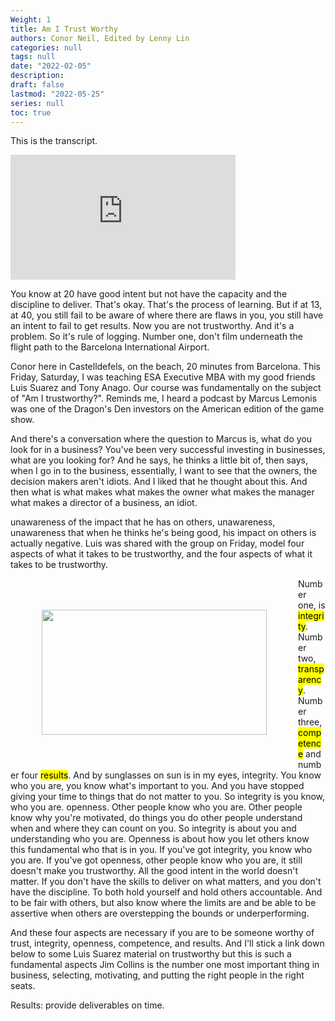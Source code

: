 ```yaml
---
Weight: 1
title: Am I Trust Worthy
authors: Conor Neil, Edited by Lenny Lin
categories: null
tags: null
date: "2022-02-05"
description: 
draft: false
lastmod: "2022-05-25"
series: null
toc: true
---
```


This is the transcript.  
<iframe width="360" height="200" src="https://www.youtube.com/embed/btlp0UTbZjs" title="YouTube video player" frameborder="0" allow="accelerometer; autoplay; clipboard-write; encrypted-media; gyroscope; picture-in-picture" allowfullscreen></iframe>
<!--more-->

You know at 20 have good intent but not have the capacity and the discipline to deliver. That's okay. That's the process of learning. But if at 13, at 40, you still fail to be aware of where there are flaws in you, you still have an intent to fail to get results. Now you are not trustworthy. And it's a problem. So it's rule of logging. Number one, don't film underneath the flight path to the Barcelona International Airport.

Conor here in Castelldefels, on the beach, 20 minutes from Barcelona. This Friday, Saturday, I was teaching ESA Executive MBA with my good friends Luis Suarez and Tony Anago. Our course was fundamentally on the subject of "Am I trustworthy?". Reminds me, I heard a podcast by Marcus Lemonis was one of the Dragon's Den investors on the American edition of the game show. 

And there's a conversation where the question to Marcus is, what do you look for in a business? You've been very successful investing in businesses, what are you looking for? And he says, he thinks a little bit of, then says, when I go in to the business, essentially, I want to see that the owners, the decision makers aren't idiots. And I liked that he thought about this. And then what is what makes what makes the owner what makes the manager what makes a director of a business, an idiot.

unawareness of the impact that he has on others, unawareness, unawareness that when he thinks he's being good, his impact on others is actually negative. Luis was shared with the group on Friday, model four aspects of what it takes to be trustworthy, and the four aspects of what it takes to be trustworthy. 

<img width ="360" height= "200" src = "/docs/images/Screenshot 2022-05-25 110208.png" style ="float: left" HSPACE="50" VSPACE="50"/>


Number one, is <mark>integrity</mark>. Number two, <mark>transparency</mark>. Number three, <mark>competence</mark> and number four <mark>results</mark>. And by sunglasses on sun is in my eyes, integrity. You know who you are, you know what's important to you. And you have stopped giving your time to things that do not matter to you. So integrity is you know, who you are. openness. Other people know who you are. Other people know why you're motivated, do things you do other people understand when and where they can count on you. So integrity is about you and understanding who you are. Openness is about how you let others know this fundamental who that is in you. If you've got integrity, you know who you are. If you've got openness, other people know who you are, it still doesn't make you trustworthy. All the good intent in the world doesn't matter. If you don't have the skills to deliver on what matters, and you don't have the discipline. To both hold yourself and hold others accountable. And to be fair with others, but also know where the limits are and be able to be assertive when others are overstepping the bounds or underperforming. 

And these four aspects are necessary if you are to be someone worthy of trust, integrity, openness, competence, and results. And I'll stick a link down below to some Luis Suarez material on trustworthy but this is such a fundamental aspects Jim Collins is the number one most important thing in business, selecting, motivating, and putting the right people in the right seats.


Results: provide deliverables on time.
